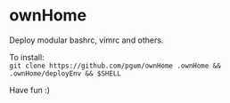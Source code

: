 # ownHome
Deploy modular bashrc, vimrc and others.  
  
  
To install:  
`git clone https://github.com/pgum/ownHome .ownHome && .ownHome/deployEnv && $SHELL`  
  
  
Have fun :)

